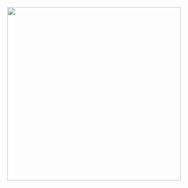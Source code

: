 <img src="https://camo.githubusercontent.com/fce5738646ee52dbabad63a768b86a7ed9cf975aeffcfce5c857c9c29268558b/68747470733a2f2f6d6f6e6f7068792e636f6d2f6d656469612f516638637263666c71446453414b6535356f2f6d6f6e6f7068792e676966" height="400" width="400">



